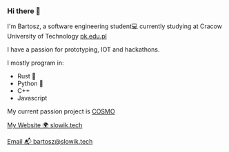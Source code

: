 ### Hi there 👋

I'm Bartosz, a software engineering student💻 currently studying at Cracow University of Technology [pk.edu.pl](https://www.pk.edu.pl/index.php?lang=en&template=pk18-tpl) 

I have a passion for prototyping, IOT and hackathons.

I mostly program in:
+ Rust 🦀
+ Python 🐍
+ C++
+ Javascript

My current passion project is [COSMO](https://github.com/grupacosmo)

[My Website 🌍 slowik.tech](slowik.tech)

[Email 📬 bartosz@slowik.tech](bartosz@slowik.tech)
